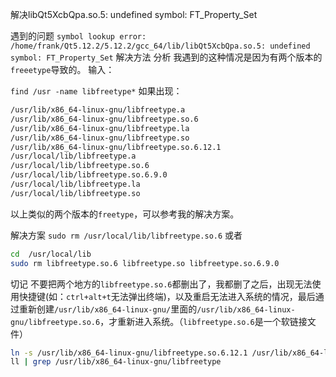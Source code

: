 解决libQt5XcbQpa.so.5: undefined symbol: FT_Property_Set

遇到的问题
`symbol lookup error: /home/frank/Qt5.12.2/5.12.2/gcc_64/lib/libQt5XcbQpa.so.5: undefined symbol: FT_Property_Set`
解决方法
分析
我遇到的这种情况是因为有两个版本的`freeetype`导致的。
输入：

`find /usr -name libfreetype*`
如果出现：
```bash
/usr/lib/x86_64-linux-gnu/libfreetype.a
/usr/lib/x86_64-linux-gnu/libfreetype.so.6
/usr/lib/x86_64-linux-gnu/libfreetype.la
/usr/lib/x86_64-linux-gnu/libfreetype.so
/usr/lib/x86_64-linux-gnu/libfreetype.so.6.12.1
/usr/local/lib/libfreetype.a
/usr/local/lib/libfreetype.so.6
/usr/local/lib/libfreetype.so.6.9.0
/usr/local/lib/libfreetype.la
/usr/local/lib/libfreetype.so
```
以上类似的两个版本的`freetype`，可以参考我的解决方案。

解决方案
`sudo rm /usr/local/lib/libfreetype.so.6`
或者
```bash
cd  /usr/local/lib
sudo rm libfreetype.so.6 libfreetype.so libfreetype.so.6.9.0
```
切记
不要把两个地方的`libfreetype.so.6`都删出了，我都删了之后，出现无法使用快捷键(如：`ctrl+alt+t`无法弹出终端)，以及重启无法进入系统的情况，最后通过重新创建`/usr/lib/x86_64-linux-gnu/`里面的`/usr/lib/x86_64-linux-gnu/libfreetype.so.6`，才重新进入系统。（`libfreetype.so.6`是一个软链接文件）
```bash
ln -s /usr/lib/x86_64-linux-gnu/libfreetype.so.6.12.1 /usr/lib/x86_64-linux-gnu/libfreetype.so.6
ll | grep /usr/lib/x86_64-linux-gnu/libfreetype
```